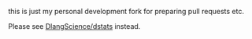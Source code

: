 this is just my personal development fork for preparing pull requests etc.

Please see [DlangScience/dstats](https://github.com/DlangScience/dstats) instead.
